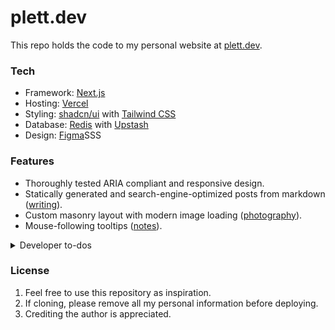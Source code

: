 # plett.dev

This repo holds the code to my personal website at [plett.dev](https://plett.dev).

### Tech

- Framework: [Next.js](https://nextjs.org/)
- Hosting: [Vercel](https://vercel.com)
- Styling: [shadcn/ui](https://ui.shadcn.com/) with [Tailwind CSS](https://tailwindcss.com)
- Database: [Redis](https://redis.io/) with [Upstash](https://upstash.com/)
- Design: [Figma](https://figma.com)SSS

### Features

- Thoroughly tested ARIA compliant and responsive design.
- Statically generated and search-engine-optimized posts from markdown ([writing](https://plett.dev/posts)).
- Custom masonry layout with modern image loading ([photography](https://plett.dev/photography)).
- Mouse-following tooltips ([notes](https://plett.dev/notes)).

<details>
<summary>Developer to-dos</summary>
<br>

- Refactor the blog posts to support `.mdx` ([resource](https://www.youtube.com/watch?v=34bRv6cQezo))
- Upgrade to Next.js 15 ([resource](https://nextjs.org/blog/next-15))

</details>

### License

1. Feel free to use this repository as inspiration.
2. If cloning, please remove all my personal information before deploying.
3. Crediting the author is appreciated.
